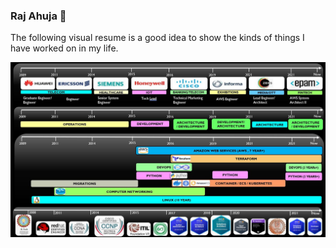 ### Raj Ahuja 👋

The following visual resume is a good idea to show the kinds of things I have worked on in my life.


![visual](https://github.com/raj-kumar-ahuja/raj-kumar-ahuja/blob/main/images/visual_resume.JPG)